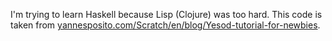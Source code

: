I'm trying to learn Haskell because Lisp (Clojure) was too hard. This code is taken from [yannesposito.com/Scratch/en/blog/Yesod-tutorial-for-newbies](http://yannesposito.com/Scratch/en/blog/Yesod-tutorial-for-newbies/).
